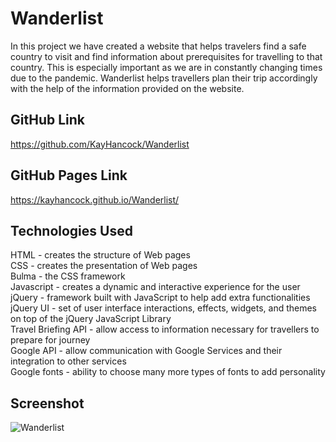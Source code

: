 # Wanderlist
In this project we have created a website that helps travelers find a safe country to visit and find information about prerequisites for travelling to that country. This is especially important as we are in constantly changing times due to the pandemic. Wanderlist helps travellers plan their trip accordingly with the help of the information provided on the website.
## GitHub Link
https://github.com/KayHancock/Wanderlist
## GitHub Pages Link
https://kayhancock.github.io/Wanderlist/
## Technologies Used
HTML - creates the structure of Web pages <br />
CSS - creates the presentation of Web pages <br />
Bulma - the CSS framework <br />
Javascript - creates a dynamic and interactive experience for the user <br />
jQuery - framework built with JavaScript to help add extra functionalities <br />
jQuery UI - set of user interface interactions, effects, widgets, and themes on top of the jQuery JavaScript Library <br />
Travel Briefing API - allow access to information necessary for travellers to prepare for journey <br />
Google API - allow communication with Google Services and their integration to other services <br />
Google fonts - ability to choose many more types of fonts to add personality
## Screenshot
![Wanderlist](https://user-images.githubusercontent.com/104175474/180324309-52b41ab5-eab7-485a-83d5-8109a7927f23.png)
